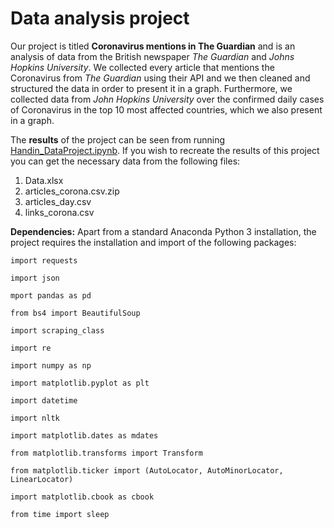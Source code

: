 # Data analysis project

Our project is titled **Coronavirus mentions in The Guardian** and is an analysis of data from the British newspaper *The Guardian* and *Johns Hopkins University*. We collected every article that mentions the Coronavirus from *The Guardian* using their API and we then cleaned and structured the data in order to present it in a graph. Furthermore, we collected data from *John Hopkins University* over the confirmed daily cases of Coronavirus in the top 10 most affected countries, which we also present in a graph. 

The **results** of the project can be seen from running [Handin_DataProject.ipynb](Handin_DataProject.ipynb). If you wish to recreate the results of this project you can get the necessary data from the following files: 

1. Data.xlsx 
2. articles_corona.csv.zip 
3. articles_day.csv
4. links_corona.csv

**Dependencies:** Apart from a standard Anaconda Python 3 installation, the project requires the installation and import of the following packages:

``import requests``

``import json``
 
``mport pandas as pd``
 
``from bs4 import BeautifulSoup``
 
``import scraping_class``
  
``import re``
  
``import numpy as np``
  
``import matplotlib.pyplot as plt``

``import datetime``
 
``import nltk``
 
``import matplotlib.dates as mdates``
 
``from matplotlib.transforms import Transform``
 
``from matplotlib.ticker import (AutoLocator, AutoMinorLocator, LinearLocator)``
 
``import matplotlib.cbook as cbook``
 
``from time import sleep``


